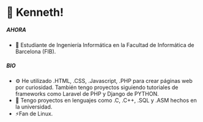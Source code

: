 # 👋 Kenneth!

##### AHORA
- 🏫 Estudiante de Ingeniería Informática en la Facultad de Informática de Barcelona (FIB).

##### BIO
- ⚙️ He utilizado .HTML, .CSS, .Javascript, .PHP para crear páginas web por curiosidad. También tengo proyectos siguiendo tutoriales de frameworks como Laravel de PHP y Django de PYTHON.
- 📘 Tengo proyectos en lenguajes como .C, .C++, .SQL y .ASM hechos en la universidad.
- ⚡Fan de Linux. 
 
<!---
dj-leander/dj-leander is a ✨ special ✨ repository because its `README.md` (this file) appears on your GitHub profile.
You can click the Preview link to take a look at your changes.
--->
